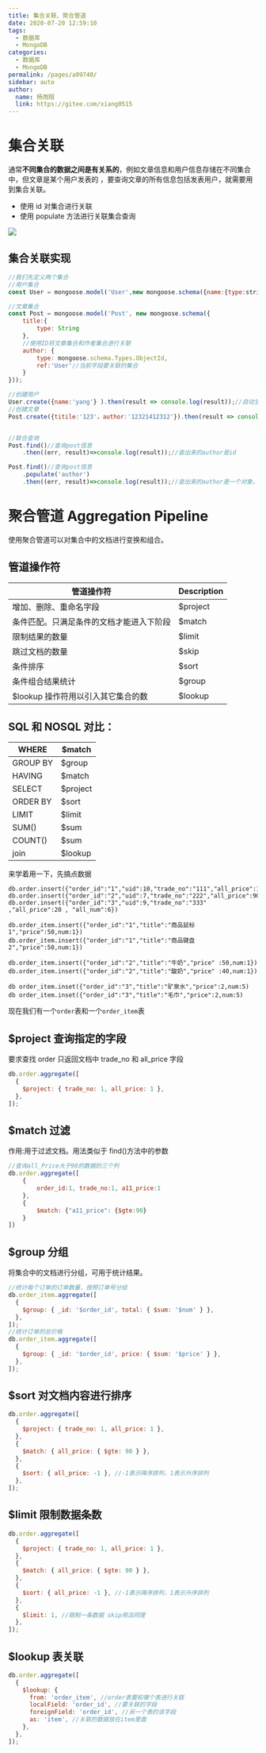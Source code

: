 ```yaml
---
title: 集合关联、聚合管道
date: 2020-07-20 12:59:10
tags:
  - 数据库
  - MongoDB
categories:
  - 数据库
  - MongoDB
permalink: /pages/a99740/
sidebar: auto
author:
  name: 杨雨翔
  link: https://gitee.com/xiang0515
---
```


# 集合关联

通常**不同集合的数据之间是有关系的**，例如文章信息和用户信息存储在不同集合中，但文章是某个用户发表的
，要查询文章的所有信息包括发表用户，就需要用到集合关联。

- 使用 id 对集合进行关联
- 使用 populate 方法进行关联集合查询

![](https://yangblogimg.oss-cn-hangzhou.aliyuncs.com/blogImg/集合关联.png)

## 集合关联实现

```js
//我们先定义两个集合
//用户集合
const User = mongoose.model('User',new mongoose.schema({name:{type:string )}));//我们之前是单独给集合规则赋给一个对象，但其实可以直接写在里面

//文章集合
const Post = mongoose.model('Post', new mongoose.schema({
    title:{
        type: String
    },
    //使用ID将文章集合和作者集合进行关联
    author: {
        type: mongoose.schema.Types.ObjectId,
        ref:'User'//当前字段要关联的集合
    }
}));

//创建用户
User.create({name:'yang'} ).then(result => console.log(result));//自动生成id为12321412312
//创建文章
Post.create({titile:'123'，author:'12321412312'}).then(result => console.log(result));


//联合查询
Post.find()//查询post信息
    .then((err, result)=>console.log(result));//查出来的author是id

Post.find()//查询post信息
    .populate('author')
    .then((err, result)=>console.log(result));//查出来的author是一个对象，对象中是author的具体内容
```

# 聚合管道 Aggregation Pipeline

使用聚合管道可以对集合中的文档进行变换和组合。

## 管道操作符

| 管道操作符                               | Description |
| ---------------------------------------- | ----------- |
| 增加、删除、重命名字段                   | $project    |
| 条件匹配。只满足条件的文档才能进入下阶段 | $match      |
| 限制结果的数量                           | $limit      |
| 跳过文档的数量                           | $skip       |
| 条件排序                                 | $sort       |
| 条件组合结果统计                         | $group      |
| $lookup 操作符用以引入其它集合的数       | $lookup     |

## SQL 和 NOSQL 对比：

| WHERE    | $match   |
| -------- | -------- |
| GROUP BY | $group   |
| HAVING   | $match   |
| SELECT   | $project |
| ORDER BY | $sort    |
| LIMIT    | $limit   |
| SUM()    | $sum     |
| COUNT()  | $sum     |
| join     | $lookup  |

来学着用一下，先搞点数据

```
db.order.insert({"order_id":"1","uid":10,"trade_no":"111","all_price":100,"all_num":2})
db.order.insert({"order_id":"2","uid":7,"trade_no":"222","all_price":90,"all_num":2)
db.order.insert({"order_id":"3","uid":9,"trade_no":"333" ,"all_price":20 , "all_num":6})

db.order_item.insert({"order_id":"1","title":"商品鼠标1","price":50,num:1})
db.order_item.insert({"order_id":"1","title":"商品键盘2","price":50,num:1})

db.order_item.insert({"order_id":"2","title":"牛奶","price" :50,num:1})
db.order_item.insert({"order_id":"2","title":"酸奶","price" :40,num:1})

db order_item.inset({"order_id":"3","title":"矿泉水","price":2,num:5)
db order_item.inset({"order_id":"3","title":"毛巾","price":2,num:5)

```

现在我们有一个`order`表和一个`order_item`表

## $project 查询指定的字段

要求查找 order 只返回文档中 trade_no 和 all_price 字段

```js
db.order.aggregate([
  {
    $project: { trade_no: 1, all_price: 1 },
  },
]);
```

## $match 过滤

作用:用于过滤文档。用法类似于 find()方法中的参数

```js
//查询all_Price大于90的数据的三个列
db.order.aggregate([
    {
        order_id:1, trade_no:1, a11_price:1
    },
    {
        $match: {"a11_price": {$gte:90}
    }
])
```

## $group 分组

将集合中的文档进行分组，可用于统计结果。

```js
//统计每个订单的订单数量，按照订单号分组
db.order_item.aggregate([
  {
    $group: { _id: '$order_id', total: { $sum: '$num' } },
  },
]);
//统计订单的总价格
db.order_item.aggregate([
  {
    $group: { _id: '$order_id', price: { $sum: '$price' } },
  },
]);
```

## $sort 对文档内容进行排序

```js
db.order.aggregate([
  {
    $project: { trade_no: 1, all_price: 1 },
  },
  {
    $match: { all_price: { $gte: 90 } },
  },
  {
    $sort: { all_price: -1 }, //-1表示降序排列，1表示升序排列
  },
]);
```

## $limit 限制数据条数

```js
db.order.aggregate([
  {
    $project: { trade_no: 1, all_price: 1 },
  },
  {
    $match: { all_price: { $gte: 90 } },
  },
  {
    $sort: { all_price: -1 }, //-1表示降序排列，1表示升序排列
  },
  {
    $limit: 1, //限制一条数据 skip用法同理
  },
]);
```

## $lookup 表关联

```js
db.order.aggregate([
  {
    $lookup: {
      from: 'order_item', //order表要和哪个表进行关联
      localField: 'order_id', //要关联的字段
      foreignField: 'order_id', //另一个表的该字段
      as: 'item', //关联的数据放在item里面
    },
  },
]);
```
